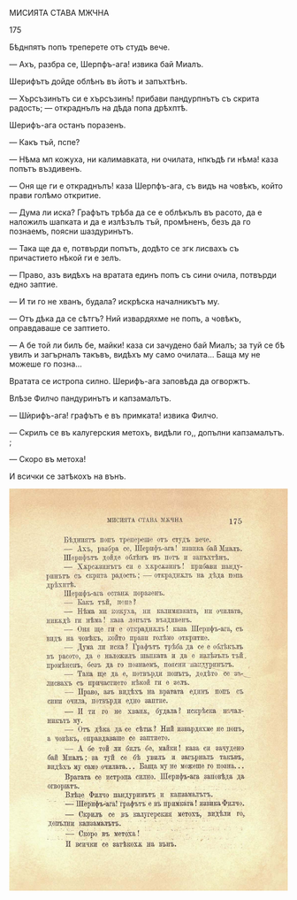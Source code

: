 ﻿МИСИЯТА СТАВА МЖЧНА

175

Бѣднпятъ попъ треперете отъ студъ вече.

— Ахъ, разбра се, Шерпфъ-ага! извика бай Миалъ.

Шерифътъ дойде облѣнъ въ йотъ и запъхтѣнъ.

— Хърсъзинътъ си е хърсъзинъ! прибави пандурпнътъ съ скрита радость; — откраднълъ на дѣда попа дрѣхптѣ.

Шерифъ-ага останъ поразенъ.

— Какъ тъй, пспе?

— Нѣма мп кожуха, ни калимавката, ни очилата, нпкъдѣ ги нѣма! каза попътъ въздивенъ.

— Оня ще ги е откраднълъ! каза Шерпфъ-ага, съ видъ на човѣкъ, който прави голѣмо откритие.

— Дума ли иска? Графътъ трѣба да се е облѣкълъ въ расото, да е наложилъ шапката и да е излѣзълъ тъй, промѣненъ, безъ да го познаемъ, поясни шаздуринътъ.

— Така ще да е, потвърди попътъ, додѣто се згк лисвахъ съ причастието нѣкой ги е зелъ.

— Право, азъ видѣхъ на вратата единъ попъ съ сини очила, потвърди едно заптие.

— И ти го не хванъ, будала? искрѣска началникътъ му.

— Отъ дѣка да се сѣтгъ? Ний извардяхме не попъ, а човѣкъ, оправдаваше се заптието.

— А бе той ли билъ бе, майки! каза си зачудено бай Миалъ; за туй се бѣ увилъ и загърналъ такъвъ, видѣхъ му само очилата... Баща му не можеше го позна...

Вратата се истропа силно. Шерифъ-ага заповѣда да огворжтъ.

Влѣзе Филчо пандуринътъ и капзамалътъ.

— Шѝрифъ-ага! графътъ е въ примката! извика Филчо.

— Скрилъ се въ калугерския метохъ, видѣли го,, допълни капзамалътъ. ;

— Скоро въ метоха!

И всички се затѣкохъ на вънъ.

![original](../images/198.jpg)

